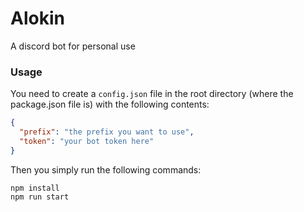 # Alokin
A discord bot for personal use

### Usage
You need to create a `config.json` file in the root directory (where the package.json file is) with the following contents:
```json
{
  "prefix": "the prefix you want to use",
  "token": "your bot token here"
}
```

Then you simply run the following commands:
```
npm install
npm run start
```
